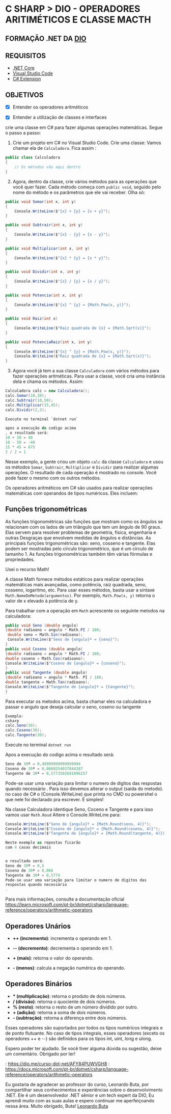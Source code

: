 

# C SHARP > DIO - OPERADORES ARITIMÉTICOS E CLASSE MACTH

## FORMAÇÃO .NET DA [DIO](https://dio.me/curso-dot-net/AFY84PUWVGH8)


## REQUISITOS
- [.NET Core](https://dotnet.microsoft.com/download)
- [Visual Studio Code](https://code.visualstudio.com/download)
- [C# Extension](https://marketplace.visualstudio.com/items?itemName=ms-dotnettools.csharp)

## OBJETIVOS

- [x] Entender os operadores aritméticos
- [x] Entender a utilização de classes e interfaces


crie uma classe em C# para fazer algumas operações matemáticas. Segue o passo a passo:
1. Crie um projeto em C# no Visual Studio Code.
Crie uma classe:
Vamos chamar ela de `Calculadora`. Fica assim :

```csharp
public class Calculadora
{
    // Os métodos vão aqui dentro
}
```

2. Agora, dentro da classe, crie vários métodos para as operações que você quer fazer. Cada método começa com `public void`, seguido pelo nome do método e os parâmetros que ele vai receber. Olha só:

```csharp
public void Somar(int x, int y)
{
    Console.WriteLine($"{x} + {y} = {x + y}");
}

public void Subtrair(int x, int y)
{
    Console.WriteLine($"{x} - {y} = {x - y}");
}

public void Multiplicar(int x, int y)
{
    Console.WriteLine($"{x} * {y} = {x * y}");
}

public void Dividir(int x, int y)
{
    Console.WriteLine($"{x} / {y} = {x / y}");
}

public void Potencia(int x, int y)
{
    Console.WriteLine($"{x} ^ {y} = {Math.Pow(x, y)}");
}

public void Raiz(int x)
{
    Console.WriteLine($"Raiz quadrada de {x} = {Math.Sqrt(x)}");
}

public void PotenciaRaiz(int x, int y)
{
    Console.WriteLine($"{x} ^ {y} = {Math.Pow(x, y)}");
    Console.WriteLine($"Raiz quadrada de {x} = {Math.Sqrt(x)}");
}
```

3. Agora você já tem a sua classe `Calculadora` com vários métodos para fazer operações aritméticas. Para usar a classe, você cria uma instância dela e chama os métodos. Assim:

```csharp
Calculadora calc = new Calculadora();
calc.Somar(10,30);
calc.Subtrair(10,50);
calc.Multiplicar(15,45);
calc.Dividir(2,2);

Execute no terminal `dotnet run`

apos a execução do codigo acima
, o resultado será:
10 + 30 = 40
10 - 50 = -40
15 * 45 = 675
2 / 2 = 1

```

Nesse exemplo, a gente criou um objeto `calc` da classe `Calculadora` e usou os métodos `Somar`, `Subtrair`, `Multiplicar` e `Dividir` para realizar algumas operações. O resultado de cada operação é mostrado no console. Você pode fazer o mesmo com os outros métodos.

Os operadores aritméticos em C# são usados para realizar operações matemáticas com operandos de tipos numéricos. Eles incluem:

## Funções trigonométricas
As funções trigonométricas são funções que mostram como os ângulos se relacionam com os lados de um triângulo que tem um ângulo de 90 graus. Elas servem para resolver problemas de geometria, física, engenharia e outras Desgraças que envolvem medidas de ângulos e distâncias. As principais funções trigonométricas são: seno, cosseno e tangente. Elas podem ser mostradas pelo círculo trigonométrico, que é um círculo de tamanho 1. As funções trigonométricas também têm várias fórmulas e propriedades.

Usei o recurso Math!

A classe Math fornece métodos estáticos para realizar operações matemáticas mais avançadas, como potência, raiz quadrada, seno, cosseno, logaritmo, etc. Para usar esses métodos, basta usar a sintaxe `Math.NomeDoMetodo(argumentos)`. Por exemplo, `Math.Pow(x, y)` retorna o valor de x elevado à potência de y.

Para trabalhar com a operação em `Math` acrescente os seguinte metodos na calculadora:

```csharp
public void Seno (double angulo)                        
{double radioano = angulo * Math.PI / 180;
 double seno = Math.Sin(radioano);
 Console.WriteLine($"Seno de {angulo}º = {seno}");
}
public void Coseno (double angulo)
{double radioano = angulo * Math.PI / 180;
double coseno = Math.Cos(radioano);
Console.WriteLine($"Coseno de {angulo}º = {coseno}");
}
public void Tangente (double angulo)
{double radioano = angulo * Math. PI / 180;
double tangente = Math.Tan(radioano);
Console.WriteLine($"Tangente de {angulo}º = {tangente}");
}
```

Para executar os metodos acima, basta chamar eles na calculadora e
passar o angulo que deseja calcular o seno, coseno ou tangente
```csharp
Exemplo:
csharp
calc.Seno(30);
calc.Coseno(30);
calc.Tangente(30);
```

Execute no terminal `dotnet run`

Apos a execução do codigo acima
o resultado será:
```csharp
Seno de 30º = 0,49999999999999994
Coseno de 30º = 0,8660254037844387
Tangente de 30º = 0,5773502691896257
```

Pode-se usar uma variação para limitar o numero de digitos das respostas quando necessário
.
Para isso devemos alterar o output (saida do metodo).
no caso de C# o (Console.WriteLine) que printa no CMD ou powershel o que nele foi declarado pra escrever. 
É simples!

Na classe Calculadora identique Seno, Coceno e Tangente
e para isso vamos usar `Math.Roud`
Altere o Console.WriteLine para:

```csharp
Console.WriteLine($"Seno de {angulo}º = {Math.Round(seno, 4)}");
Console.WriteLine($"Coseno de {angulo}º = {Math.Round(coseno, 4)}");
Console.WriteLine($"Tangente de {angulo}º = {Math.Round(tangente, 4)});

Neste exemplo as repostas ficarão
com 4 casas decimais


o resultado será:
Seno de 30º = 0,5
Coseno de 30º = 0,866
Tangente de 30º = 0,5774
Pode-se usar uma variação para limitar o numero de digitos das
respostas quando necessário
.
```

Para mais informações, consulte a documentação oficial
https://learn.microsoft.com/pt-br/dotnet/csharp/language-reference/operators/arithmetic-operators

## Operadores Unários

- **++ (incremento)**: incrementa o operando em 1.




- **-- (decremento)**: decrementa o operando em 1.
- **+ (mais)**: retorna o valor do operando.
- **- (menos)**: calcula a negação numérica do operando.

## Operadores Binários

- **\* (multiplicação)**: retorna o produto de dois números.
- **/ (divisão)**: retorna o quociente de dois números.
- **% (resto)**: retorna o resto de um número dividido por outro.
- **+ (adição)**: retorna a soma de dois números.
- **- (subtração)**: retorna a diferença entre dois números.

Esses operadores são suportados por todos os tipos numéricos integrais e de ponto flutuante. No caso de tipos integrais, esses operadores (exceto os operadores ++ e --) são definidos para os tipos int, uint, long e ulong.

Espero poder ter ajudado. Se você tiver alguma dúvida ou sugestão, deixe um comentário. Obrigado por ler!

: https://dio.me/curso-dot-net/AFY84PUWVGH8
: https://docs.microsoft.com/pt-br/dotnet/csharp/language-reference/operators/arithmetic-operators


Eu gostaria de agradecer ao professor do curso, Leonardo Buta, por compartilhar seus conhecimentos e experiências sobre o desenvolvimento .NET. Ele é um desenvolvedor .NET sênior e um tech expert da DIO, Eu aprendi muito com as suas aulas e espero continuar me aperfeiçoando nessa área. Muito obrigado, Buta!
[Leonardo Buta](https://github.com/leonardo-buta)
